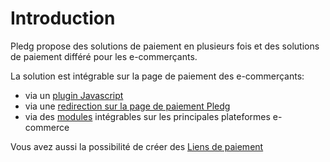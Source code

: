 # Introduction

Pledg propose des solutions de paiement en plusieurs fois et des solutions de paiement différé pour les e-commerçants.

La solution est intégrable sur la page de paiement des e-commerçants:

- via un [plugin Javascript](https://pledgcorporate.github.io/ecard-plugin-doc/#/plugin/README?id=plugin-integration)
- via une [redirection sur la page de paiement Pledg](https://pledgcorporate.github.io/ecard-plugin-doc/#/plugin/README?id=direct-call-of-the-pledg-front)
- via des [modules](/modules/) intégrables sur les principales plateformes e-commerce

Vous avez aussi la possibilité de créer des [Liens de paiement](liendepaiement.md)